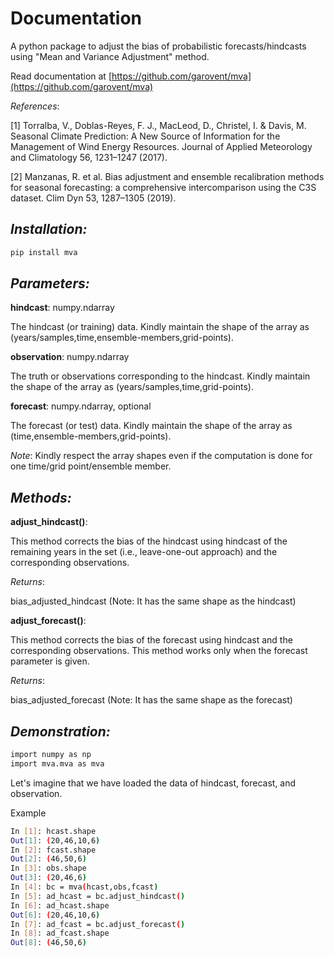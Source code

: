 # Documentation  

A python package to adjust the bias of probabilistic forecasts/hindcasts using "Mean and Variance Adjustment" method.

Read documentation at [https://github.com/garovent/mva](https://github.com/garovent/mva)

_References_:

[1] Torralba, V., Doblas-Reyes, F. J., MacLeod, D., Christel, I. & Davis, M. Seasonal Climate Prediction: A New Source of Information for the Management of Wind Energy Resources. Journal of Applied Meteorology and Climatology 56, 1231–1247 (2017).

[2] Manzanas, R. et al. Bias adjustment and ensemble recalibration methods for seasonal forecasting: a comprehensive intercomparison using the C3S dataset. Clim Dyn 53, 1287–1305 (2019).

## _Installation:_

```sh
pip install mva
```

## _Parameters:_

**hindcast**: numpy.ndarray

The hindcast (or training) data. Kindly maintain the shape of the array as (years/samples,time,ensemble-members,grid-points).

**observation**: numpy.ndarray

The truth or observations corresponding to the hindcast. Kindly maintain the shape of the array as (years/samples,time,grid-points).
    
**forecast**: numpy.ndarray, optional

The forecast (or test) data. Kindly maintain the shape of the array as (time,ensemble-members,grid-points).

_Note_: Kindly respect the array shapes even if the computation is done for one time/grid point/ensemble member.

## _Methods:_

**adjust_hindcast()**:

This method corrects the bias of the hindcast using hindcast of the remaining years in the set (i.e., leave-one-out approach) and the corresponding observations.

_Returns_:

bias_adjusted_hindcast (Note: It has the same shape as the hindcast)

**adjust_forecast()**:

This method corrects the bias of the forecast using hindcast and the corresponding observations. This method works only when the forecast parameter is given.

_Returns_:

bias_adjusted_forecast (Note: It has the same shape as the forecast)

## _Demonstration:_

```sh
import numpy as np
import mva.mva as mva
```
Let's imagine that we have loaded the data of hindcast, forecast, and observation.

Example
```sh
In [1]: hcast.shape
Out[1]: (20,46,10,6)
In [2]: fcast.shape
Out[2]: (46,50,6)
In [3]: obs.shape
Out[3]: (20,46,6)
In [4]: bc = mva(hcast,obs,fcast)
In [5]: ad_hcast = bc.adjust_hindcast()
In [6]: ad_hcast.shape
Out[6]: (20,46,10,6)
In [7]: ad_fcast = bc.adjust_forecast()
In [8]: ad_fcast.shape
Out[8]: (46,50,6)
```
